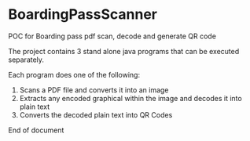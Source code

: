 # BoardingPassScanner
POC for Boarding pass pdf scan, decode and generate QR code

The project contains 3 stand alone java programs that can be executed separately.

Each program does one of the following:
  1. Scans a PDF file and converts it into an image
  2. Extracts any encoded graphical within the image and decodes it into plain text
  3. Converts the decoded plain text into QR Codes

End of document
